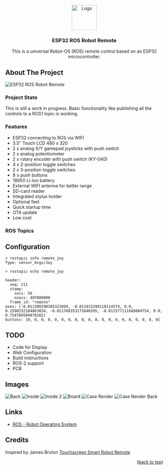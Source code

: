 
<!-- PROJECT LOGO -->
<br />
<div align="center">
  <a href="https://github.com/avenhaus/ESP32_ROS_Robot_Remote">
    <img src="images/ROS_Remote_Logo.jpg" alt="Logo" width="80" height="80">
  </a>

<h3 align="center">ESP32 ROS Robot Remote</h3>

  <p align="center">
    This is a universal Robot-OS (ROS) remote control based on an ESP32 microcontroller. 
  </p>
</div>

<!-- ABOUT THE PROJECT -->
## About The Project

![ESP32 ROS Robot Remote](images/ROS_Remote_1.jpg)

### Project State
This is still a work in progress. Basic functionality like publishing all the controls to a ROS1 topic is working.

### Features

* ESP32 connecting to ROS via WIFI
* 3.5" Touch LCD 480 x 320
* 2 x analog X/Y gamepad joysticks with push switch
* 2 x analog potentiometer
* 2 x rotary encoder with push switch (KY-040)
* 4 x 2-position toggle switches
* 2 x 3-position toggle switches
* 8 x push buttons
* 18650 Li-Ion battery
* External WIFI antenna for better range
* SD-card reader
* Integrated stylus holder
* Optional feet
* Quick startup time
* OTA update
* Low cost

### ROS Topics


## Configuration
```
> rostopic info remote_joy
Type: sensor_msgs/Joy

> rostopic echo remote_joy

header: 
  seq: 211
  stamp: 
    secs: 50
    nsecs: 497000000
  frame_id: "remote"
axes: [-0.011300298385322094, -0.011915299110114574, 0.0, 0.1590232104063034, -0.011768353171646595, -0.011577111668884754, 0.0, 0.754769504070282]
buttons: [0, 0, 0, 0, 0, 0, 0, 0, 0, 0, 0, 0, 0, 0, 0, 0, 0, 0, 0, 0]

```

## TODO
* Code for Display 
* Web Configuration
* Build instructions
* ROS-2 support
* PCB

## Images
![Back](images/Back.jpg)
![Inside](images/Inside.jpg)
![Inside 2](images/Inside_2.jpg)
![Board](images/Board.jpg)
![Case Render](images/Case_Render.png)
![Case Render Back](images/Case_Render_Back.png)

## Links
* [ROS - Robot Operating System](https://www.ros.org/)

## Credits
Inspired by James Bruton [Touchscreen Smart Robot Remote](https://www.youtube.com/watch?v=ATQblGOjMWQ)
<p align="right">(<a href="#top">back to top</a>)</p>
